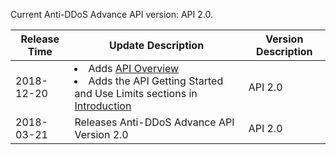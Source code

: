 [//]: # (chinagitpath:XXXXX)

Current Anti-DDoS Advance API version: API 2.0.

| Release Time | Update Description | Version Description |
| ---------- | ------------------------------------------------------------ | -------- |
| 2018-12-20 |<li> Adds [API Overview](https://cloud.tencent.com/document/product/1014/31130)</li><li>Adds the API Getting Started and Use Limits sections in [Introduction](https://cloud.tencent.com/document/product/1014/31129) </li> | API 2.0  |
| 2018-03-21 | Releases Anti-DDoS Advance API Version 2.0 | API 2.0  |


